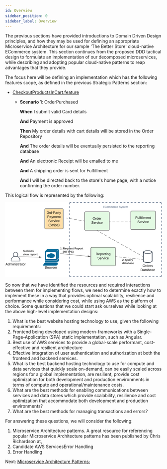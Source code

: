 ```yaml
---
id: Overview
sidebar_position: 0
sidebar_label: Overview
---
```


The previous sections have provided introductions to Domain Driven Design principles, and how they may be used for 
defining an appropriate Microservice Architecture for our sample 'The Better Store' cloud-native ECommerce system.
This section continues from the proposed DDD tactical design to formulate an implementation of our decomposed microservices, 
while describing and adopting popular cloud-native patterns to reap advantages that they provide.

The focus here will be defining an implementation which has the following features scope, as defined in the previous Strategic Patterns section:
* [CheckoutProductsInCart.feature](./../1-domain-driven-design/bdd/CheckoutProductsInCart.feature.md)
  * **Scenario 1**: OrderPurchased

    **When** I submit valid Card details

    **And** Payment is approved

    **Then** My order details with cart details will be stored in the Order Repository

    **And** The order details will be eventually persisted to the reporting database

    **And** An electronic Receipt will be emailed to me

    **And** A shipping order is sent for Fulfillment

    **And** I will be directed back to the store's home page, with a notice confirming the order number.

This logical flow is represented by the following:

![Confirm and Fulfill Order ](HLDViewOrderReports.svg)

So now that we have identified the resources and required interactions between them for implementing flows, we need to
determine exactly how to implement these in a way that provides optimal scalability, resilience and performance while
considering cost, while using AWS as the platform of choice. Some questions that we could start ask ourselves while looking at the
above high-level implementation designs:
1. What is the best website hosting technology to use, given the following requirements:
  1. Frontend being developed using modern-frameworks with a Single-Page-Application (SPA) static implementation, such as Angular.
  2. Best use of AWS services to provide a global-scale performant, cost-effective and resilient architecture
  3. Effective integration of user authentication and authorization at both the frontend and backend services.
2. What is the best backend hosting technology to use for compute and data services that quickly scale on-demand, can be easily scaled
   across regions for a global implementation, are resilient, provide cost optimization for both development and production environments in terms of compute and operational/maintenance costs.
3. What are the best methods for enabling communications between services and data stores which provide scalability, resilience and
   cost optimization that accommodate both development and production environments?
4. What are the best methods for managing transactions and errors?

For answering these questions, we will consider the following:
1. Microservice Architecture patterns. A great resource for referencing popular Microservice Architecture patterns has been published by Chris Richardson at,
2. Candidate AWS ServicesError Handling
3. Error Handling

Next: [Microservice Architecture Patterns:](msa-architecture-patterns.md)
